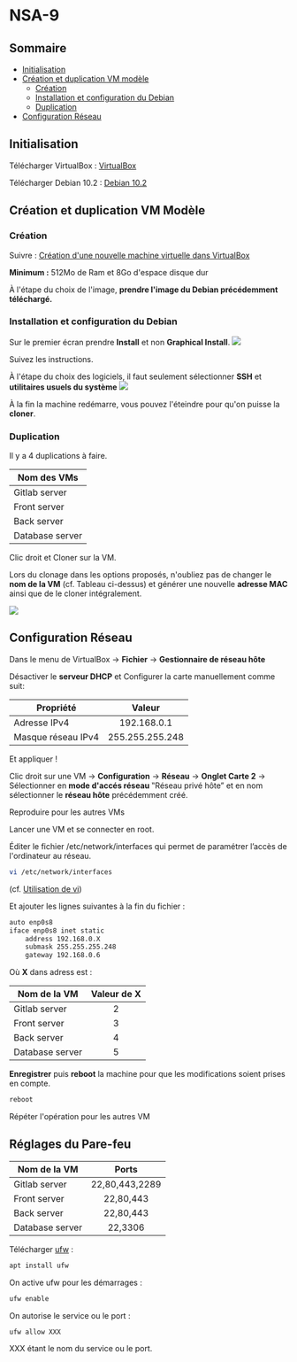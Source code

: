 # NSA-9

## Sommaire
* [Initialisation](https://github.com/fahimbench/devops9#initialisation)
* [Création et duplication VM modèle](https://github.com/fahimbench/devops9#cr%C3%A9ation-et-duplication-vm-mod%C3%A8le)
  * [Création](https://github.com/fahimbench/devops9#cr%C3%A9ation)
  * [Installation et configuration du Debian](https://github.com/fahimbench/devops9#installation-et-configuration-du-debian)
  * [Duplication](https://github.com/fahimbench/devops9#duplication)
* [Configuration Réseau](https://github.com/fahimbench/devops9#configuration-r%C3%A9seau)

## Initialisation
Télécharger VirtualBox : [VirtualBox](https://www.virtualbox.org/wiki/Downloads)

Télécharger Debian 10.2 : [Debian 10.2](https://cdimage.debian.org/debian-cd/current/amd64/iso-cd/debian-10.2.0-amd64-netinst.iso)

## Création et duplication VM Modèle
### Création
Suivre : [Création d'une nouvelle machine virtuelle dans VirtualBox](https://docs.oracle.com/cd/E26217_01/E35193/html/qs-create-vm.html)

**Minimum :** 512Mo de Ram et 8Go d'espace disque dur

À l'étape du choix de l'image, **prendre l'image du Debian précédemment téléchargé.**
### Installation et configuration du Debian

Sur le premier écran prendre **Install** et non **Graphical Install**.
![](https://www.howtoforge.com/images/featured/debian-10-server-installation.jpg)
 
Suivez les instructions.

À l'étape du choix des logiciels, il faut seulement sélectionner **SSH** et **utilitaires usuels du système**
![](https://i.stack.imgur.com/8OQdV.png)

À la fin la machine redémarre, vous pouvez l'éteindre pour qu'on puisse la **cloner**.

### Duplication


Il y a 4 duplications à faire.

| Nom des VMs    |
| -------------- |
| Gitlab server  |
| Front server   |
| Back server    |
| Database server|

Clic droit et Cloner sur la VM.

Lors du clonage dans les options proposés, n'oubliez pas de changer le **nom de la VM** (cf. Tableau ci-dessus) et générer une nouvelle **adresse MAC** ainsi que de le cloner intégralement.

![](https://i.imgur.com/L0l5fc9.png)

## Configuration Réseau

Dans le menu de VirtualBox -> **Fichier** -> **Gestionnaire de réseau hôte**

Désactiver le **serveur DHCP** et Configurer la carte manuellement comme suit:

| Propriété           | Valeur           |
| ------------------- | :--------------: |
| Adresse IPv4        | 192.168.0.1      |
| Masque réseau IPv4  | 255.255.255.248  |

Et appliquer !

Clic droit sur une VM -> **Configuration** -> **Réseau** -> **Onglet Carte 2** -> Sélectionner en **mode d'accés réseau** ‟Réseau privé hôte” et en nom sélectionner le **réseau hôte** précédemment créé.

Reproduire pour les autres VMs

Lancer une VM et se connecter en root.

Éditer le fichier /etc/network/interfaces qui permet de paramétrer l’accès de l'ordinateur au réseau.

```bash
vi /etc/network/interfaces
```

(cf. [Utilisation de vi](http://wiki.linux-france.org/wiki/Utilisation_de_vi))

Et ajouter les lignes suivantes à la fin du fichier :
```bash
auto enp0s8
iface enp0s8 inet static
    address 192.168.0.X
    submask 255.255.255.248
    gateway 192.168.0.6
```

Où **X** dans adress est : 

| Nom de la VM    | Valeur de X |
| --------------- | :---------: |
| Gitlab server   | 2           |
| Front server    | 3           |
| Back server     | 4           |
| Database server | 5           |

**Enregistrer** puis **reboot** la machine pour que les modifications soient prises en compte.

```bash
reboot
```

Répéter l'opération pour les autres VM

## Réglages du Pare-feu

| Nom de la VM    | Ports          |
| --------------- | :-------------:|
| Gitlab server   | 22,80,443,2289 |
| Front server    | 22,80,443      |
| Back server     | 22,80,443      |
| Database server | 22,3306        |

Télécharger [ufw](http://debian-facile.org/doc:systeme:ufw) :
```bash
apt install ufw
```

On active ufw pour les démarrages :
```bash
ufw enable
```

On autorise le service ou le port :
```bash
ufw allow XXX 
```
XXX étant le nom du service ou le port.
